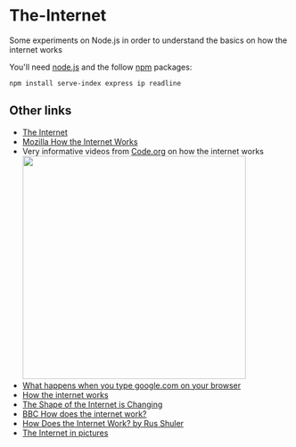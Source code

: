 # The-Internet

Some experiments on Node.js in order to understand the basics on how the internet works


You'll need [node.js](https://nodejs.org/) and the follow [npm](https://www.npmjs.com/) packages:

``` 
npm install serve-index express ip readline
```


## Other links

* [The Internet](https://en.wikipedia.org/wiki/Internet)
* [Mozilla How the Internet Works](https://developer.mozilla.org/en-US/Learn/How_the_Internet_works)
* Very informative videos from [Code.org](http://www.code.org) on how the internet works
  <a href="https://www.youtube.com/playlist?list=PLzdnOPI1iJNfMRZm5DDxco3UdsFegvuB7"><img src="https://img.youtube.com/vi/AYdF7b3nMto/sddefault.jpg" width="400"></a>
* [What happens when you type google.com on your browser](https://github.com/alex/what-happens-when)
* [How the internet works](https://thesquareplanet.com/blog/how-the-internet-works)
* [The Shape of the Internet is Changing](http://carlos.bueno.org/2013/03/internet-shape.html)
* [BBC How does the internet work?](http://www.bbc.co.uk/guides/z3tbgk7)
* [How Does the Internet Work? by Rus Shuler](http://www.theshulers.com/whitepapers/internet_whitepaper/index.html)
* [The Internet in pictures](http://www.petergarritano.com/the-internet.html)

